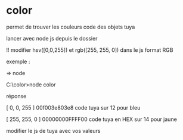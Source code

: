 # color

permet de trouver les couleurs code des objets tuya


lancer avec node js depuis le dossier

!! modifier hsv([0,0,255]) et rgb([255, 255, 0]) dans le js
format RGB


exemple :

=> node

C:\color>node color

réponse 

[ 0, 0, 255 ]
00f003e803e8 code tuya sur 12 pour bleu

[ 255, 255, 0 ] 
00000000FFFF00 code tuya en HEX sur 14 pour jaune

modifier le js de tuya avec vos valeurs